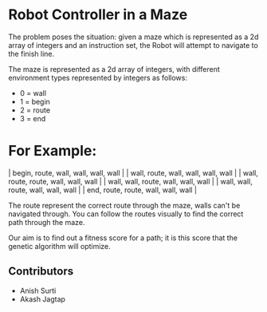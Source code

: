 # Robot Controller in a Maze
The problem poses the situation: given a maze which is represented as a 2d array of integers and an instruction set, the Robot will attempt to navigate to the finish line.

The maze is represented as a 2d array of integers, with different environment types represented by integers as follows:
 - 0 = wall 
 - 1 = begin 
 - 2 = route
 - 3 = end
 
 # For Example:
 
| begin, route, wall, wall, wall, wall |
| wall, route, wall, wall, wall, wall |
| wall, route, route, wall, wall, wall |
| wall, wall, route, wall, wall, wall |
| wall, wall, route, wall, wall, wall |
| end, route, route, wall, wall, wall | 

The route represent the correct route through the maze, walls can't be navigated through. You can follow the routes visually to find the correct path through the maze.
 
 Our aim is to find out a fitness score for a path; it is this score that the genetic algorithm will optimize.

## Contributors
- Anish Surti
- Akash Jagtap
